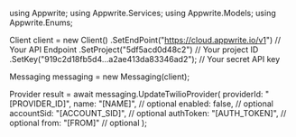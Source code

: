 using Appwrite;
using Appwrite.Services;
using Appwrite.Models;
using Appwrite.Enums;

Client client = new Client()
    .SetEndPoint("https://cloud.appwrite.io/v1") // Your API Endpoint
    .SetProject("5df5acd0d48c2") // Your project ID
    .SetKey("919c2d18fb5d4...a2ae413da83346ad2"); // Your secret API key

Messaging messaging = new Messaging(client);

Provider result = await messaging.UpdateTwilioProvider(
    providerId: "[PROVIDER_ID]",
    name: "[NAME]", // optional
    enabled: false, // optional
    accountSid: "[ACCOUNT_SID]", // optional
    authToken: "[AUTH_TOKEN]", // optional
    from: "[FROM]" // optional
);